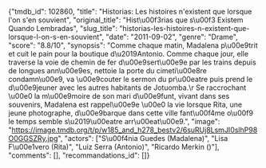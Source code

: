 {"tmdb_id": 102860, "title": "Historias: Les histoires n'existent que lorsque l'on s'en souvient", "original_title": "Hist\u00f3rias que s\u00f3 Existem Quando Lembradas", "slug_title": "historias-les-histoires-n-existent-que-lorsque-l-on-s-en-souvient", "date": "2011-09-02", "genre": "Drame", "score": "8.8/10", "synopsis": "Comme chaque matin, Madalena p\u00e9trit et cuit le pain pour la boutique d\u2019Antonio. Comme chaque jour, elle traverse la voie de chemin de fer d\u00e9sert\u00e9e par les trains depuis de longues ann\u00e9es, nettoie la porte du cimeti\u00e8re condamn\u00e9, va \u00e9couter le sermon du pr\u00eatre puis prend le d\u00e9jeuner avec les autres habitants de Jotuomba.\r Se raccrochant \u00e0 la m\u00e9moire de son mari d\u00e9funt, vivant dans ses souvenirs, Madalena est rappel\u00e9e \u00e0 la vie lorsque Rita, une jeune photographe, d\u00e9barque dans cette ville fant\u00f4me o\u00f9 le temps semble s\u2019\u00eatre arr\u00eat\u00e9.", "image": "https://image.tmdb.org/t/p/w185_and_h278_bestv2/6suRUj8LsmJI0slhP98O0GGSZRy.jpg", "actors": ["S\u00f4nia Guedes (Madalena)", "Lisa F\u00e1vero (Rita)", "Luiz Serra (Antonio)", "Ricardo Merkin ()"], "comments": [], "recommandations_id": []}